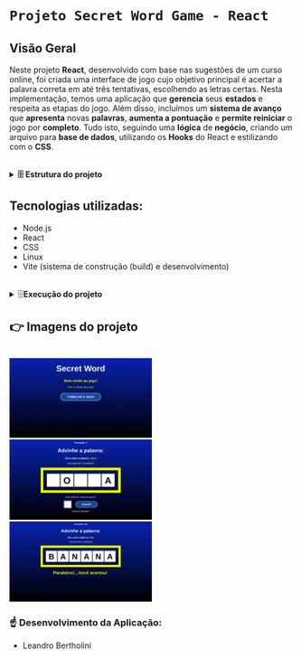 # `Projeto Secret Word Game - React `

## Visão Geral
Neste projeto **React**, desenvolvido com base nas sugestões de um curso online, foi criada uma interface de jogo cujo objetivo principal é acertar a palavra correta em até três tentativas, escolhendo as letras certas. Nesta implementação, temos uma aplicação que **gerencia** seus **estados** e respeita as etapas do jogo. Além disso, incluímos um **sistema de avanço** que **apresenta** novas **palavras**, **aumenta a pontuação** e **permite reiniciar** o jogo por **completo**. Tudo isto, seguindo uma **lógica**  de **negócio**, criando um arquivo para **base de dados**, utilizando os **Hooks** do React e estilizando com o **CSS**.

<br>

<details>
  <summary><strong>🗄️ Estrutura do projeto</strong></summary>

  O jogo terá 3 estágios:
  1. Início
  2. O jogo em si no componente principal
  3. O final com o resultado
</details>

## Tecnologias utilizadas:

- Node.js
- React
- CSS
- Linux 
- Vite (sistema de construção (build) e desenvolvimento)

<br>

<details>
<summary>🗄️<strong>Execução do projeto</strong></summary><br>

- Para executar, clone esse repositório:

  > git clone git@github.com:Leandro-Bertholini/secret_word_game.git

- Na pasta do projeto, instale as dependências:

  > npm install

- Inicie o Servidor de Desenvolvimento:

  > npm run dev

- Acesse o aplicativo:

  > http://localhost:3000

**OBS:** Após o comando "npm run dev", o app mostrará no terminal, o link do localhost para acessa-lo.

</details>

## 👉 Imagens do projeto

<br>

<!-- ![Exemplo da tela inicial](src/assets/start-image.png) -->
<img src="assets/start-image.png" alt="Exemplo da tela inicial" width="50%">

<br>

<img src="assets/main-image.png" alt="Exemplo da tela principal" width="50%">

<br>

<img src="assets/win-image.png" alt="Exemplo da tela de vitória" width="50%">

<br>

### ☝ Desenvolvimento da Aplicação:

- Leandro Bertholini


